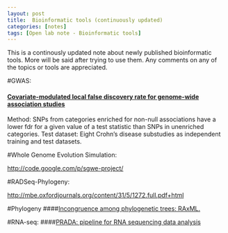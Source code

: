```yaml
---
layout: post
title:  Bioinformatic tools (continuously updated)
categories: [notes]
tags: [Open lab note - Bioinformatic tools]
---
```

This is a continously updated note about newly published bioinformatic tools. More will be said after trying to use them. Any comments on any of the topics or tools are appreciated.

#GWAS:

#### [Covariate-modulated local false discovery rate for genome-wide association studies](http://bioinformatics.oxfordjournals.org/content/30/15/2098.abstract.html?etoc) 
Method: SNPs from categories enriched for non-null associations have a lower fdr for a given value of a test statistic than SNPs in unenriched categories.
Test dataset: Eight Crohn’s disease substudies as independent training and test datasets.


#Whole Genome Evolution Simulation: 

http://code.google.com/p/sgwe-project/

#RADSeq-Phylogeny: 

http://mbe.oxfordjournals.org/content/31/5/1272.full.pdf+html

#Phylogeny
####[Incongruence among phylogenetic trees: RAxML.](http://mbe.oxfordjournals.org/content/31/5/1261.abstract.html?etoc)


#RNA-seq:
####[PRADA: pipeline for RNA sequencing data analysis](http://bioinformatics.oxfordjournals.org/content/30/15/2224.abstract.html?etoc)